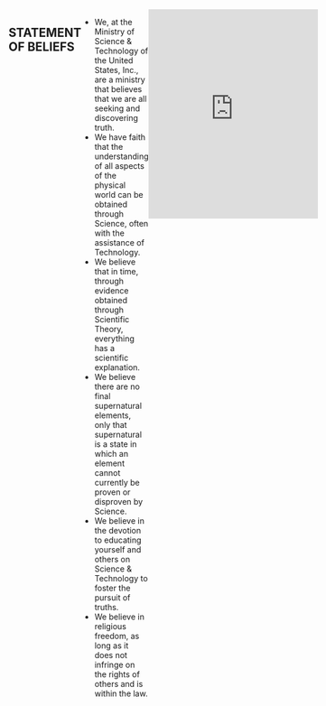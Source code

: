 ```yaml
---
layout: page
title: Statement of Beliefs
permalink: /home/
---
```


## STATEMENT OF BELIEFS

* We, at the Ministry of Science & Technology of the United States, Inc., are a ministry that believes that we are all seeking and discovering truth.
* We have faith that the understanding of all aspects of the physical world can be obtained through Science, often with the assistance of Technology.
* We believe that in time, through evidence obtained through Scientific Theory, everything has a scientific explanation.
* We believe there are no final supernatural elements, only that supernatural is a state in which an element cannot currently be proven or disproven by Science.
* We believe in the devotion to educating yourself and others on Science & Technology to foster the pursuit of truths.
* We believe in religious freedom, as long as it does not infringe on the rights of others and is within the law.


<body style="display:flex;position:relative;margin:0; justify-content: center;">
<iframe width="660" height="371.25" src="https://www.youtube.com/embed/RxyQNEVOElU?modestbranding=1&fs=0&disablekb=1&controls=0" frameborder="0" allow="autoplay; encrypted-media; gyroscope"></iframe>
</body>

----

